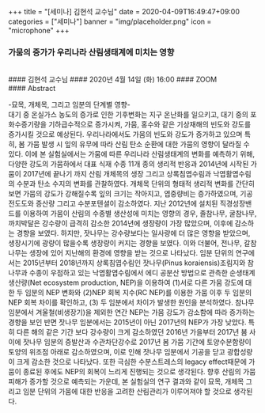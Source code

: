 +++
title = "[세미나] 김현석 교수님"
date = 2020-04-09T16:49:47+09:00
categories = ["세미나"]
banner = "img/placeholder.png"
icon = "microphone"
+++
### 가뭄의 증가가 우리나라 산림생태계에 미치는 영향

<br>
#### 김현석 교수님
#### 2020년 4월 14일 (화) 16:00
#### ZOOM
<br>
#### Abstract

-묘목, 개체목, 그리고 임분의 단계별 영향-
<br>
대기 중 온실가스 농도의 증가로 인한 기후변화는 지구 온난화를 일으키고, 대기 중의 포화수증기량을 기하급수적으로 증가시켜, 가뭄, 홍수와 같은 기상재해의 빈도와 강도를 증가시킬 것으로 예상된다. 우리나라에서도 가뭄의 빈도와 강도가 증가하고 있으며 특히, 봄 가뭄 발생 시 잎의 유무에 따라 산림 탄소 순환에 대한 가뭄의 영향이 달라질 수 있다. 이에 본 실험실에서는 가뭄에 따른 우리나라 산림생태계의 변화를 예측하기 위해, 다양한 강도의 가뭄하에서 대표 식재 수종 11개 종의 생리적 반응과 2014년에 시작된 가뭄이 2017년에 끝나기 까지 산림 개체목의 생장 그리고 상록침엽수림과 낙엽활엽수림의 수분과 탄소 수지의 변화를 관찰하였다. 개체목 단위의 형태적 생리적 변화를 간단히 보면 가뭄의 강도가 강해질수록 잎의 크기는 작아지고, 엽중량비는 증가하였으며, 기공전도도와 증산량 그리고 수분포텐셜이 감소하였다. 지난 2012년에 설치된 직경성장밴드를 이용하여 가뭄이 산림의 수종별 생산성에 미치는 영향의 경우, 졸참나무, 굴참나무, 까치박달은 강수량이 급격히 감소한 2014년에 생장량이 가장 많았으며, 이후에 감소하는 경향을 보였다. 하지만, 잣나무는 강수량보다는 일사량에 더 많은 영향을 받았으며, 생장시기에 광량이 많을수록 생장량이 커지는 경향을 보였다. 이와 더불어, 전나무, 갈참나무는 생장에 있어 지난해의 환경에 영향을 받는 것으로 나타났다. 임분 단위의 연구에서는 2015년부터 2018년까지 상록침엽수림인 잣나무(Pinus koraiensis)조림지와 참나무과 수종이 우점하고 있는 낙엽활엽수림에서 에디 공분산 방법으로 관측한 순생태계생산량(Net ecosystem production, NEP)을 이용하여 (1)서로 다른 가뭄 강도에 대한 두 임분의 NEP 변화와 (2)NEP 회복 지수(RC NEP)를 이용한 가뭄 이후 두 임분의 NEP 회복 차이를 확인하고, (3) 두 임분에서 차이가 발생한 원인을 분석하였다. 참나무 임분에서 겨울철(비생장기)을 제외한 연간 NEP는 가뭄 강도가 감소함에 따라 증가하는 경향을 보인 반면 잣나무 임분에서는 2015년이 아닌 2017년의 NEP가 가장 낮았다. 특히 다른 해의 같은 기간 보다 강수량이 크게 감소하였던 2016년 가을부터 2017년 봄 사이에 잣나무 임분의 증발산과 수관차단강수로 2017년 봄 가뭄 기간에 토양수분함량이 토양의 위조점 아래로 감소하였으며, 이로 인해 잣나무 임분에서 기공을 닫고 광합성량이 크게 감소한 것으로 나타났다. 또한 극심한 수분스트레스의 legacy effect때문에 가뭄이 종료된 후에도 NEP의 회복이 느리게 진행되는 것으로 생각된다. 향후 산림의 가뭄 피해가 증가할 것으로 예측되는 가운데, 본 실험실의 연구 결과와 같이 묘목, 개체목 그리고 임분 단위의 가뭄에 대한 반응을 고려한 산림관리가 이루어져야 할 것으로 생각된다.
